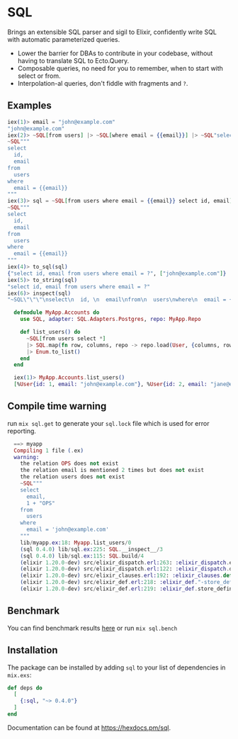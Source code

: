 <!--
# SPDX-License-Identifier: Apache-2.0
# SPDX-FileCopyrightText: 2025 DBVisor
-->

# SQL

<!-- MDOC !-->

Brings an extensible SQL parser and sigil to Elixir, confidently write SQL with automatic parameterized queries.

- Lower the barrier for DBAs to contribute in your codebase, without having to translate SQL to Ecto.Query.
- Composable queries, no need for you to remember, when to start with select or from.
- Interpolation-al queries, don't fiddle with fragments and `?`.

## Examples

```elixir
iex(1)> email = "john@example.com"
"john@example.com"
iex(2)> ~SQL[from users] |> ~SQL[where email = {{email}}] |> ~SQL"select id, email"
~SQL"""
select
  id,
  email
from
  users
where
  email = {{email}}
"""
iex(3)> sql = ~SQL[from users where email = {{email}} select id, email]
~SQL"""
select
  id,
  email
from
  users
where
  email = {{email}}
"""
iex(4)> to_sql(sql)
{"select id, email from users where email = ?", ["john@example.com"]}
iex(5)> to_string(sql)
"select id, email from users where email = ?"
iex(6)> inspect(sql)
"~SQL\"\"\"\nselect\n  id, \n  email\nfrom\n  users\nwhere\n  email = {{email}}\n\"\"\""
```

```elixir
  defmodule MyApp.Accounts do
    use SQL, adapter: SQL.Adapters.Postgres, repo: MyApp.Repo

    def list_users() do
      ~SQL[from users select *]
      |> SQL.map(fn row, columns, repo -> repo.load(User, {columns, row}) end)
      |> Enum.to_list()
    end
  end

  iex(1)> MyApp.Accounts.list_users()
  [%User{id: 1, email: "john@example.com"}, %User{id: 2, email: "jane@example.com"}]
```

## Compile time warning
run `mix sql.get` to generate your `sql.lock` file which is used for error reporting.

```elixir
  ==> myapp
  Compiling 1 file (.ex)
  warning:
    the relation OPS does not exist
    the relation email is mentioned 2 times but does not exist
    the relation users does not exist
    ~SQL"""
    select
      email,
      1 + "OPS"
    from
      users
    where
      email = 'john@example.com'
    """
    lib/myapp.ex:18: Myapp.list_users/0
    (sql 0.4.0) lib/sql.ex:225: SQL.__inspect__/3
    (sql 0.4.0) lib/sql.ex:115: SQL.build/4
    (elixir 1.20.0-dev) src/elixir_dispatch.erl:263: :elixir_dispatch.expand_macro_fun/7
    (elixir 1.20.0-dev) src/elixir_dispatch.erl:122: :elixir_dispatch.dispatch_import/6
    (elixir 1.20.0-dev) src/elixir_clauses.erl:192: :elixir_clauses.def/3
    (elixir 1.20.0-dev) src/elixir_def.erl:218: :elixir_def."-store_definition/10-lc$^0/1-0-"/3
    (elixir 1.20.0-dev) src/elixir_def.erl:219: :elixir_def.store_definition/10
```

## Benchmark
You can find benchmark results [here](https://github.com/elixir-dbvisor/sql/benchmarks) or run `mix sql.bench`

## Installation

The package can be installed by adding `sql` to your list of dependencies in `mix.exs`:

```elixir
def deps do
  [
    {:sql, "~> 0.4.0"}
  ]
end
```

Documentation can be found at <https://hexdocs.pm/sql>.
